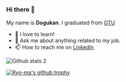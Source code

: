 #
### Hi there 👋

My name is **Dogukan**. I graduated from [GTU](https://www.gtu.edu.tr/?languageId=2)


- 🌱 I love to learn!
- 💬 Ask me about anything related to my job.
- 📫 How to reach me on [LinkedIn](https://linkedin.com/in/dogukantastan/) 





![Github stats 2](https://github-readme-stats.vercel.app/api?username=DogukanTastan&show_icons=true&theme=radical)

[![Ryo-ma's github trophy](https://github-profile-trophy.vercel.app/?username=Naereen&row=1)](https://github.com/DogukanTastan)






